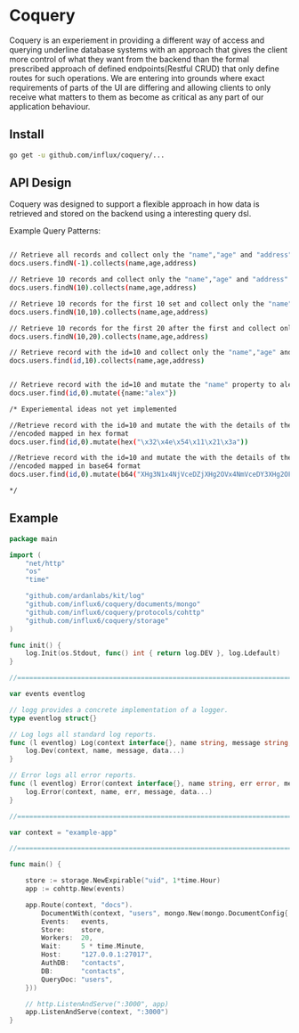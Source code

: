 # Coquery
Coquery is an experiement in providing a different way of access and
querying underline database systems with an approach that gives the client
more control of what they want from the backend than the formal prescribed
approach of defined endpoints(Restful CRUD) that only define routes for
such operations. We are entering into grounds where exact requirements of
parts of the UI are differing and allowing clients to only receive what matters
to them as become as critical as any part of our application behaviour.

## Install

```bash
go get -u github.com/influx/coquery/...
```

## API Design
 Coquery was designed to support a flexible approach in how data is retrieved and
 stored on the backend using a interesting query dsl.

  Example Query Patterns:

```bash

// Retrieve all records and collect only the "name","age" and "address" properties.
docs.users.findN(-1).collects(name,age,address)

// Retrieve 10 records and collect only the "name","age" and "address" properties.
docs.users.findN(10).collects(name,age,address)

// Retrieve 10 records for the first 10 set and collect only the "name","age" and "address" properties.
docs.users.findN(10,10).collects(name,age,address)

// Retrieve 10 records for the first 20 after the first and collect only the "name","age" and "address" properties.
docs.users.findN(10,20).collects(name,age,address)

// Retrieve record with the id=10 and collect only the "name","age" and "address" properties.
docs.users.find(id,10).collects(name,age,address)


// Retrieve record with the id=10 and mutate the "name" property to alex.
docs.user.find(id,0).mutate({name:"alex"})

/* Experiemental ideas not yet implemented

//Retrieve record with the id=10 and mutate the with the details of the
//encoded mapped in hex format
docs.user.find(id,0).mutate(hex("\x32\x4e\x54\x11\x21\x3a"))

//Retrieve record with the id=10 and mutate the with the details of the
//encoded mapped in base64 format
docs.user.find(id,0).mutate(b64("XHg3N1x4NjVceDZjXHg2OVx4NmVceDY3XHg2OFx4NzRceDZmXHg2ZVx4MmU="))

*/

```

## Example

```go
package main

import (
	"net/http"
	"os"
	"time"

	"github.com/ardanlabs/kit/log"
	"github.com/influx6/coquery/documents/mongo"
	"github.com/influx6/coquery/protocols/cohttp"
	"github.com/influx6/coquery/storage"
)

func init() {
	log.Init(os.Stdout, func() int { return log.DEV }, log.Ldefault)
}

//=============================================================================

var events eventlog

// logg provides a concrete implementation of a logger.
type eventlog struct{}

// Log logs all standard log reports.
func (l eventlog) Log(context interface{}, name string, message string, data ...interface{}) {
	log.Dev(context, name, message, data...)
}

// Error logs all error reports.
func (l eventlog) Error(context interface{}, name string, err error, message string, data ...interface{}) {
	log.Error(context, name, err, message, data...)
}

//=============================================================================

var context = "example-app"

//=============================================================================

func main() {

	store := storage.NewExpirable("uid", 1*time.Hour)
	app := cohttp.New(events)

	app.Route(context, "docs").
		DocumentWith(context, "users", mongo.New(mongo.DocumentConfig{
		Events:   events,
		Store:    store,
		Workers:  20,
		Wait:     5 * time.Minute,
		Host:     "127.0.0.1:27017",
		AuthDB:   "contacts",
		DB:       "contacts",
		QueryDoc: "users",
	}))

	// http.ListenAndServe(":3000", app)
	app.ListenAndServe(context, ":3000")
}

```
